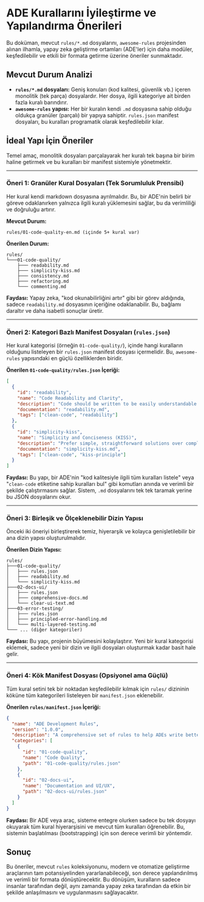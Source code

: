 # ADE Kurallarını İyileştirme ve Yapılandırma Önerileri

Bu doküman, mevcut `rules/*.md` dosyalarını, `awesome-rules` projesinden alınan ilhamla, yapay zeka geliştirme ortamları (ADE'ler) için daha modüler, keşfedilebilir ve etkili bir formata getirme üzerine öneriler sunmaktadır.

## Mevcut Durum Analizi

- **`rules/*.md` dosyaları:** Geniş konuları (kod kalitesi, güvenlik vb.) içeren monolitik (tek parça) dosyalardır. Her dosya, ilgili kategoriye ait birden fazla kuralı barındırır.
- **`awesome-rules` yapısı:** Her bir kuralın kendi `.md` dosyasına sahip olduğu oldukça granüler (parçalı) bir yapıya sahiptir. `rules.json` manifest dosyaları, bu kuralları programatik olarak keşfedilebilir kılar.

## İdeal Yapı İçin Öneriler

Temel amaç, monolitik dosyaları parçalayarak her kuralı tek başına bir birim haline getirmek ve bu kuralları bir manifest sistemiyle yönetmektir.

---

### Öneri 1: Granüler Kural Dosyaları (Tek Sorumluluk Prensibi)

Her kural kendi markdown dosyasına ayrılmalıdır. Bu, bir ADE'nin belirli bir göreve odaklanırken yalnızca ilgili kuralı yüklemesini sağlar, bu da verimliliği ve doğruluğu artırır.

**Mevcut Durum:**
```
rules/01-code-quality-en.md (içinde 5+ kural var)
```

**Önerilen Durum:**
```
rules/
└───01-code-quality/
    ├─── readability.md
    ├─── simplicity-kiss.md
    ├─── consistency.md
    ├─── refactoring.md
    └─── commenting.md
```

**Faydası:** Yapay zeka, "kod okunabilirliğini artır" gibi bir görev aldığında, sadece `readability.md` dosyasının içeriğine odaklanabilir. Bu, bağlamı daraltır ve daha isabetli sonuçlar üretir.

---

### Öneri 2: Kategori Bazlı Manifest Dosyaları (`rules.json`)

Her kural kategorisi (örneğin `01-code-quality/`), içinde hangi kuralların olduğunu listeleyen bir `rules.json` manifest dosyası içermelidir. Bu, `awesome-rules` yapısındaki en güçlü özelliklerden biridir.

**Önerilen `01-code-quality/rules.json` İçeriği:**
```json
[
  {
    "id": "readability",
    "name": "Code Readability and Clarity",
    "description": "Code should be written to be easily understandable by other developers.",
    "documentation": "readability.md",
    "tags": ["clean-code", "readability"]
  },
  {
    "id": "simplicity-kiss",
    "name": "Simplicity and Conciseness (KISS)",
    "description": "Prefer simple, straightforward solutions over complex ones.",
    "documentation": "simplicity-kiss.md",
    "tags": ["clean-code", "kiss-principle"]
  }
]
```

**Faydası:** Bu yapı, bir ADE'nin "kod kalitesiyle ilgili tüm kuralları listele" veya "`clean-code` etiketine sahip kuralları bul" gibi komutları anında ve verimli bir şekilde çalıştırmasını sağlar. Sistem, `.md` dosyalarını tek tek taramak yerine bu JSON dosyalarını okur.

---

### Öneri 3: Birleşik ve Ölçeklenebilir Dizin Yapısı

Önceki iki öneriyi birleştirerek temiz, hiyerarşik ve kolayca genişletilebilir bir ana dizin yapısı oluşturulmalıdır.

**Önerilen Dizin Yapısı:**
```
rules/
├───01-code-quality/
│   ├─── rules.json
│   ├─── readability.md
│   └─── simplicity-kiss.md
├───02-docs-ui/
│   ├─── rules.json
│   ├─── comprehensive-docs.md
│   └─── clear-ui-text.md
├───03-error-testing/
│   ├─── rules.json
│   ├─── principled-error-handling.md
│   └─── multi-layered-testing.md
└─── ... (diğer kategoriler)
```

**Faydası:** Bu yapı, projenin büyümesini kolaylaştırır. Yeni bir kural kategorisi eklemek, sadece yeni bir dizin ve ilgili dosyaları oluşturmak kadar basit hale gelir.

---

### Öneri 4: Kök Manifest Dosyası (Opsiyonel ama Güçlü)

Tüm kural setini tek bir noktadan keşfedilebilir kılmak için `rules/` dizininin köküne tüm kategorileri listeleyen bir `manifest.json` eklenebilir.

**Önerilen `rules/manifest.json` İçeriği:**
```json
{
  "name": "ADE Development Rules",
  "version": "1.0.0",
  "description": "A comprehensive set of rules to help ADEs write better code.",
  "categories": [
    {
      "id": "01-code-quality",
      "name": "Code Quality",
      "path": "01-code-quality/rules.json"
    },
    {
      "id": "02-docs-ui",
      "name": "Documentation and UI/UX",
      "path": "02-docs-ui/rules.json"
    }
  ]
}
```

**Faydası:** Bir ADE veya araç, sisteme entegre olurken sadece bu tek dosyayı okuyarak tüm kural hiyerarşisini ve mevcut tüm kuralları öğrenebilir. Bu, sistemin başlatılması (bootstrapping) için son derece verimli bir yöntemdir.

## Sonuç

Bu öneriler, mevcut `rules` koleksiyonunu, modern ve otomatize geliştirme araçlarının tam potansiyelinden yararlanabileceği, son derece yapılandırılmış ve verimli bir formata dönüştürecektir. Bu dönüşüm, kuralların sadece insanlar tarafından değil, aynı zamanda yapay zeka tarafından da etkin bir şekilde anlaşılmasını ve uygulanmasını sağlayacaktır.